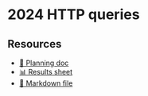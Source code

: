 # 2024 HTTP queries

<!--
  This directory contains all of the 2024 HTTP chapter queries.

  Each query should have a corresponding `metric_name.sql` file.
  Note that readers are linked to this directory, so try to make the SQL file names descriptive for easy browsing.

  Analysts: if helpful, you can use this README to give additional info about the queries.
-->

## Resources

- [📄 Planning doc][~google-doc]
- [📊 Results sheet][~google-sheets]
- [📝 Markdown file][~chapter-markdown]

[~google-doc]: https://docs.google.com/document/d/1-vPF7GivpV-fbdj8VE6GaMpb1BJHGxLvK2ElBtc_0ls/edit
[~google-sheets]:https://docs.google.com/spreadsheets/d/1PfTZkbmgyLA3NmEICeCyxpMWgP7cKY7EsZl9RciE5S4/edit#gid=140668849
[~chapter-markdown]: https://github.com/HTTPArchive/almanac.httparchive.org/tree/main/src/content/en/2024/http.md
